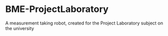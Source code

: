 # BME-ProjectLaboratory
A measurement taking robot, created for the Project Laboratory subject on the university
